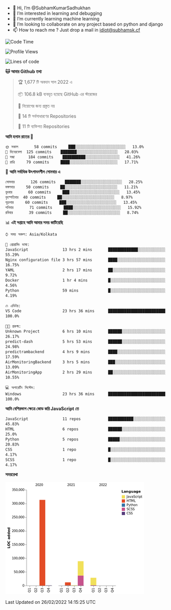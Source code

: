 - 👋 Hi, I’m @SubhamKumarSadhukhan
- 👀 I’m interested in learning and debugging
- 🌱 I’m currently learning machine learning
- 💞️ I’m looking to collaborate on any project based on python and django
- 📫 How to reach me ?
      Just drop a mail in idiot@subhamsk.cf

<!---
SubhamKumarSadhukhan/SubhamKumarSadhukhan is a ✨ special ✨ repository because its `README.md` (this file) appears on your GitHub profile.
You can click the Preview link to take a look at your changes.
--->


<!--START_SECTION:waka-->
![Code Time](http://img.shields.io/badge/Code%20Time-212%20hrs%201%20min-blue)

![Profile Views](http://img.shields.io/badge/%E0%A6%AA%E0%A7%8D%E0%A6%B0%E0%A7%8B%E0%A6%AB%E0%A6%BE%E0%A6%87%E0%A6%B2%20%E0%A6%A6%E0%A6%B0%E0%A7%8D%E0%A6%B6%E0%A6%A8-5-blue)

![Lines of code](https://img.shields.io/badge/%E0%A6%B9%E0%A7%8D%E0%A6%AF%E0%A6%BE%E0%A6%B2%E0%A7%8B%20%E0%A6%93%E0%A6%AF%E0%A6%BC%E0%A6%BE%E0%A6%B0%E0%A7%8D%E0%A6%B2%E0%A7%8D%E0%A6%A1%20%E0%A6%A5%E0%A7%87%E0%A6%95%E0%A7%87%20%E0%A6%86%E0%A6%AE%E0%A6%BF%20%E0%A6%B2%E0%A6%BF%E0%A6%96%E0%A7%87%E0%A6%9B%E0%A6%BF-445%20Thousand%20%E0%A6%95%E0%A7%8B%E0%A6%A1%E0%A7%87%E0%A6%B0%20%E0%A6%B2%E0%A6%BE%E0%A6%87%E0%A6%A8-blue)

**🐱 আমার Github তথ্য** 

> 🏆 1,677 টি অবদান সাল 2022 এ
 > 
> 📦 106.8 kB ব্যবহৃত হয়েছে GitHub এর স্টরেজের 
 > 
> 🚫 নিয়োগের জন্য প্রস্তুত নয়
 > 
> 📜 14 টি সর্বসাধারণের Repositories 
 > 
> 🔑 11 টি ব্যক্তিগত Repositories  
 > 
**আমি হলাম রাতের 🦉** 

```text
🌞 সকাল       58 commits     ███░░░░░░░░░░░░░░░░░░░░░░   13.0% 
🌆 দিনেরবেলা  125 commits    ███████░░░░░░░░░░░░░░░░░░   28.03% 
🌃 সন্ধা      184 commits    ██████████░░░░░░░░░░░░░░░   41.26% 
🌙 রাত্রি     79 commits     ████░░░░░░░░░░░░░░░░░░░░░   17.71%

```
📅 **আমি সর্বাধিক উৎপাদনশীল সোমবার এ** 

```text
সোমবার       126 commits    ███████░░░░░░░░░░░░░░░░░░   28.25% 
মঙ্গলবার     50 commits     ██░░░░░░░░░░░░░░░░░░░░░░░   11.21% 
বুধবার       60 commits     ███░░░░░░░░░░░░░░░░░░░░░░   13.45% 
বৃহস্পতিবার  40 commits     ██░░░░░░░░░░░░░░░░░░░░░░░   8.97% 
শুক্রবার     60 commits     ███░░░░░░░░░░░░░░░░░░░░░░   13.45% 
শনিবার       71 commits     ████░░░░░░░░░░░░░░░░░░░░░   15.92% 
রবিবার       39 commits     ██░░░░░░░░░░░░░░░░░░░░░░░   8.74%

```


📊 **এই সপ্তাহে আমি আমার সময় কাটিয়েছি** 

```text
⌚︎ সময় অঞ্চল: Asia/Kolkata

💬 প্রোগ্রামিং ভাষা: 
JavaScript               13 hrs 2 mins       █████████████░░░░░░░░░░░░   55.29% 
Nginx configuration file 3 hrs 57 mins       ████░░░░░░░░░░░░░░░░░░░░░   16.75% 
YAML                     2 hrs 17 mins       ██░░░░░░░░░░░░░░░░░░░░░░░   9.72% 
Docker                   1 hr 4 mins         █░░░░░░░░░░░░░░░░░░░░░░░░   4.56% 
Python                   59 mins             █░░░░░░░░░░░░░░░░░░░░░░░░   4.19%

🔥 এডিটর: 
VS Code                  23 hrs 36 mins      █████████████████████████   100.0%

🐱‍💻 প্রকল্ম: 
Unknown Project          6 hrs 10 mins       ██████░░░░░░░░░░░░░░░░░░░   26.17% 
predict-dash             5 hrs 53 mins       ██████░░░░░░░░░░░░░░░░░░░   24.98% 
predictrambackend        4 hrs 9 mins        ████░░░░░░░░░░░░░░░░░░░░░   17.59% 
AirMonitoringBackend     3 hrs 5 mins        ███░░░░░░░░░░░░░░░░░░░░░░   13.09% 
AirMonitoringApp         2 hrs 29 mins       ██░░░░░░░░░░░░░░░░░░░░░░░   10.55%

💻 অপারেটিং সিস্টেম: 
Windows                  23 hrs 36 mins      █████████████████████████   100.0%

```

**আমি বেশিরভাগ ক্ষেত্রে কোড করি JavaScript তে** 

```text
JavaScript               11 repos            ███████████░░░░░░░░░░░░░░   45.83% 
HTML                     6 repos             ██████░░░░░░░░░░░░░░░░░░░   25.0% 
Python                   5 repos             █████░░░░░░░░░░░░░░░░░░░░   20.83% 
CSS                      1 repo              █░░░░░░░░░░░░░░░░░░░░░░░░   4.17% 
SCSS                     1 repo              █░░░░░░░░░░░░░░░░░░░░░░░░   4.17%

```


**সময়রেখা**

![Chart not found](https://raw.githubusercontent.com/SubhamKumarSadhukhan/SubhamKumarSadhukhan/main/charts/bar_graph.png) 


 Last Updated on 26/02/2022 14:15:25 UTC
<!--END_SECTION:waka-->
